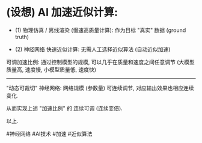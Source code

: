 # (设想) AI 加速近似计算:

+ (1) 物理仿真 / 离线渲染 (慢速高质量计算): 作为目标 "真实" 数据 (ground truth)

+ (2) 神经网络 快速近似计算: 无需人工选择近似算法 (自动近似加速)

可调加速比例: 通过控制模型的规模, 可以几乎在质量和速度之间任意调节 (大模型质量高, 速度慢, 小模型质量低, 速度快)

----
"动态可裁切" 神经网络: 网络规模 (参数量) 可连续调节, 对应输出效果也相应连续变化.

从而实现上述 "加速比例" 的 连续可调 (连续变倍).

以上.

 #神经网络 #AI技术 #加速 #近似算法
